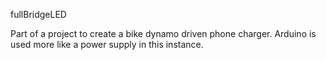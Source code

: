 fullBridgeLED

Part of a project to create a bike dynamo driven phone charger. Arduino is used more like a power supply in this instance.


